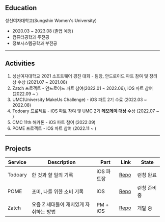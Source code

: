 ## Education

성신여자대학교(Sungshin Women's University)

- 2020.03 ~ 2023.08 (졸업 예정)
- 컴퓨터공학과 주전공
- 정보시스템공학과 부전공

---

## Activities

1. 성신여자대학교 2021 소프트웨어 경진 대회 - 팀장, 안드로이드 파트 참여 및 장려상 수상 (2021.07 ~ 2021.08)
2. Zatch 프로젝트 - 안드로이드 파트 참여(2022.01 ~ 2022.06), iOS 파트 참여 (2022.09 ~ )
3. UMC(University MakeUs Challenge) - iOS 파트 2기 수료 (2022.03 ~ 2022.08)
4. Todoary 프로젝트 - iOS 파트 참여 및 UMC 2기 **데모데이 대상** 수상 (2022.07 ~ )
5. CMC 11th 해커톤 - iOS 파트 참여 (2022.09)
6. POME 프로젝트 - iOS 파트 참여 (2022.11 ~ )

---

## Projects

| Service | Description | Part | Link | State |
| --- | --- | --- | --- | --- |
| Todoary | 한 것과 할 일의 기록 | iOS 파트장 | [Repo](https://github.com/Todoary/Todoary-iOS)  | 런칭 완료 |
| POME | 포미, 나를 위한 소비 기록 | iOS | [Repo](https://github.com/PomeTeam/POME_iOS) | 런칭 준비 중 |
| Zatch | 요즘 Z 세대들이 재치있게 자취하는 방법 | PM + iOS | [Repo](https://github.com/Zatch-Team/Zatch_iOS) | 개발 중 |
